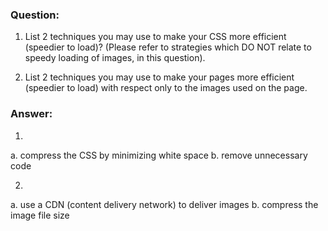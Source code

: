 ### Question:

1. List 2 techniques you may use to make your CSS more efficient (speedier to load)? (Please refer to strategies which DO NOT relate to speedy loading of images, in this question).

2. List 2 techniques you may use to make your pages more efficient (speedier to load) with respect only to the images used on the page. 


### Answer:

1.
a. compress the CSS by minimizing white space
b. remove unnecessary code

2.
a. use a CDN (content delivery network) to deliver images
b. compress the image file size